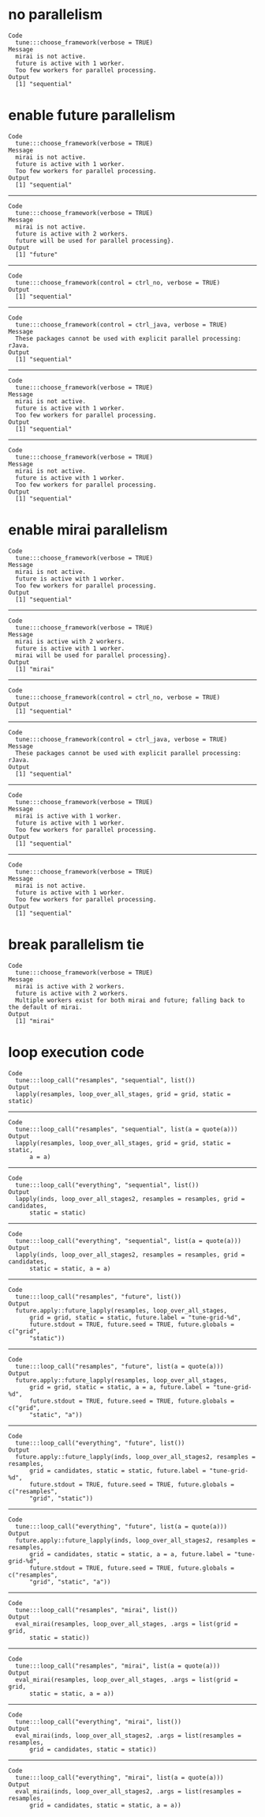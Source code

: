 # no parallelism

    Code
      tune:::choose_framework(verbose = TRUE)
    Message
      mirai is not active.
      future is active with 1 worker.
      Too few workers for parallel processing.
    Output
      [1] "sequential"

# enable future parallelism

    Code
      tune:::choose_framework(verbose = TRUE)
    Message
      mirai is not active.
      future is active with 1 worker.
      Too few workers for parallel processing.
    Output
      [1] "sequential"

---

    Code
      tune:::choose_framework(verbose = TRUE)
    Message
      mirai is not active.
      future is active with 2 workers.
      future will be used for parallel processing}.
    Output
      [1] "future"

---

    Code
      tune:::choose_framework(control = ctrl_no, verbose = TRUE)
    Output
      [1] "sequential"

---

    Code
      tune:::choose_framework(control = ctrl_java, verbose = TRUE)
    Message
      These packages cannot be used with explicit parallel processing: rJava.
    Output
      [1] "sequential"

---

    Code
      tune:::choose_framework(verbose = TRUE)
    Message
      mirai is not active.
      future is active with 1 worker.
      Too few workers for parallel processing.
    Output
      [1] "sequential"

---

    Code
      tune:::choose_framework(verbose = TRUE)
    Message
      mirai is not active.
      future is active with 1 worker.
      Too few workers for parallel processing.
    Output
      [1] "sequential"

# enable mirai parallelism

    Code
      tune:::choose_framework(verbose = TRUE)
    Message
      mirai is not active.
      future is active with 1 worker.
      Too few workers for parallel processing.
    Output
      [1] "sequential"

---

    Code
      tune:::choose_framework(verbose = TRUE)
    Message
      mirai is active with 2 workers.
      future is active with 1 worker.
      mirai will be used for parallel processing}.
    Output
      [1] "mirai"

---

    Code
      tune:::choose_framework(control = ctrl_no, verbose = TRUE)
    Output
      [1] "sequential"

---

    Code
      tune:::choose_framework(control = ctrl_java, verbose = TRUE)
    Message
      These packages cannot be used with explicit parallel processing: rJava.
    Output
      [1] "sequential"

---

    Code
      tune:::choose_framework(verbose = TRUE)
    Message
      mirai is active with 1 worker.
      future is active with 1 worker.
      Too few workers for parallel processing.
    Output
      [1] "sequential"

---

    Code
      tune:::choose_framework(verbose = TRUE)
    Message
      mirai is not active.
      future is active with 1 worker.
      Too few workers for parallel processing.
    Output
      [1] "sequential"

# break parallelism tie

    Code
      tune:::choose_framework(verbose = TRUE)
    Message
      mirai is active with 2 workers.
      future is active with 2 workers.
      Multiple workers exist for both mirai and future; falling back to the default of mirai.
    Output
      [1] "mirai"

# loop execution code

    Code
      tune:::loop_call("resamples", "sequential", list())
    Output
      lapply(resamples, loop_over_all_stages, grid = grid, static = static)

---

    Code
      tune:::loop_call("resamples", "sequential", list(a = quote(a)))
    Output
      lapply(resamples, loop_over_all_stages, grid = grid, static = static, 
          a = a)

---

    Code
      tune:::loop_call("everything", "sequential", list())
    Output
      lapply(inds, loop_over_all_stages2, resamples = resamples, grid = candidates, 
          static = static)

---

    Code
      tune:::loop_call("everything", "sequential", list(a = quote(a)))
    Output
      lapply(inds, loop_over_all_stages2, resamples = resamples, grid = candidates, 
          static = static, a = a)

---

    Code
      tune:::loop_call("resamples", "future", list())
    Output
      future.apply::future_lapply(resamples, loop_over_all_stages, 
          grid = grid, static = static, future.label = "tune-grid-%d", 
          future.stdout = TRUE, future.seed = TRUE, future.globals = c("grid", 
          "static"))

---

    Code
      tune:::loop_call("resamples", "future", list(a = quote(a)))
    Output
      future.apply::future_lapply(resamples, loop_over_all_stages, 
          grid = grid, static = static, a = a, future.label = "tune-grid-%d", 
          future.stdout = TRUE, future.seed = TRUE, future.globals = c("grid", 
          "static", "a"))

---

    Code
      tune:::loop_call("everything", "future", list())
    Output
      future.apply::future_lapply(inds, loop_over_all_stages2, resamples = resamples, 
          grid = candidates, static = static, future.label = "tune-grid-%d", 
          future.stdout = TRUE, future.seed = TRUE, future.globals = c("resamples", 
          "grid", "static"))

---

    Code
      tune:::loop_call("everything", "future", list(a = quote(a)))
    Output
      future.apply::future_lapply(inds, loop_over_all_stages2, resamples = resamples, 
          grid = candidates, static = static, a = a, future.label = "tune-grid-%d", 
          future.stdout = TRUE, future.seed = TRUE, future.globals = c("resamples", 
          "grid", "static", "a"))

---

    Code
      tune:::loop_call("resamples", "mirai", list())
    Output
      eval_mirai(resamples, loop_over_all_stages, .args = list(grid = grid, 
          static = static))

---

    Code
      tune:::loop_call("resamples", "mirai", list(a = quote(a)))
    Output
      eval_mirai(resamples, loop_over_all_stages, .args = list(grid = grid, 
          static = static, a = a))

---

    Code
      tune:::loop_call("everything", "mirai", list())
    Output
      eval_mirai(inds, loop_over_all_stages2, .args = list(resamples = resamples, 
          grid = candidates, static = static))

---

    Code
      tune:::loop_call("everything", "mirai", list(a = quote(a)))
    Output
      eval_mirai(inds, loop_over_all_stages2, .args = list(resamples = resamples, 
          grid = candidates, static = static, a = a))

